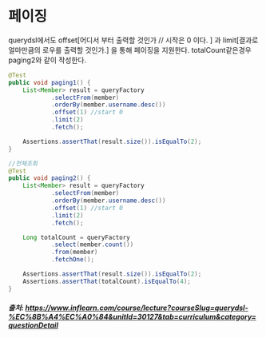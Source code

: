 # 페이징

querydsl에서도 offset[어디서 부터 출력할 것인가 // 시작은 0 이다. ] 과 limit[결과로 얼마만큼의 로우를 출력할 것인가.] 을 통해 페이징을 지원한다.
totalCount같은경우 paging2와 같이 작성한다.
```java
@Test
public void paging1() {
    List<Member> result = queryFactory
            .selectFrom(member)
            .orderBy(member.username.desc())
            .offset(1) //start 0
            .limit(2)
            .fetch();

    Assertions.assertThat(result.size()).isEqualTo(2);
}

//전체조회
@Test
public void paging2() {
    List<Member> result = queryFactory
            .selectFrom(member)
            .orderBy(member.username.desc())
            .offset(1) //start 0
            .limit(2)
            .fetch();

    Long totalCount = queryFactory
            .select(member.count())
            .from(member)
            .fetchOne();

    Assertions.assertThat(result.size()).isEqualTo(2);
    Assertions.assertThat(totalCount).isEqualTo(4);
}
```

##### 출처: https://www.inflearn.com/course/lecture?courseSlug=querydsl-%EC%8B%A4%EC%A0%84&unitId=30127&tab=curriculum&category=questionDetail
